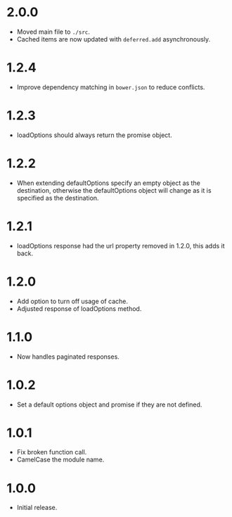 # 2.0.0

* Moved main file to `./src`.
* Cached items are now updated with `deferred.add` asynchronously.

# 1.2.4

* Improve dependency matching in `bower.json` to reduce conflicts.

# 1.2.3

* loadOptions should always return the promise object.

# 1.2.2

* When extending defaultOptions specify an empty object as the destination,
  otherwise the defaultOptions object will change as it is specified as the
  destination.

# 1.2.1

* loadOptions response had the url property removed in 1.2.0, this adds it back.

# 1.2.0

* Add option to turn off usage of cache.
* Adjusted response of loadOptions method.

# 1.1.0

* Now handles paginated responses.

# 1.0.2

* Set a default options object and promise if they are not defined.

# 1.0.1

* Fix broken function call.
* CamelCase the module name.

# 1.0.0

* Initial release.
